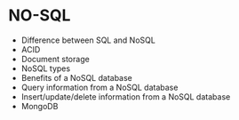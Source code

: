 # NO-SQL

* Difference between SQL and NoSQL
* ACID
* Document storage
* NoSQL types
* Benefits of a NoSQL database
* Query information from a NoSQL database
* Insert/update/delete information from a NoSQL database
* MongoDB
